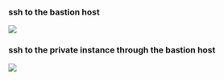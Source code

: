 


### ssh to the bastion host
<img src="https://github.com/Asem-Mohamed-321/iVolve-OJT/assets/167926594/a61ebfa0-2944-4dfc-ae63-794a02aa10b8">

### ssh to the private instance through the bastion host
<img src="https://github.com/Asem-Mohamed-321/iVolve-OJT/assets/167926594/c8f8cbc4-58de-40d2-9cbe-2237b7a44304">

